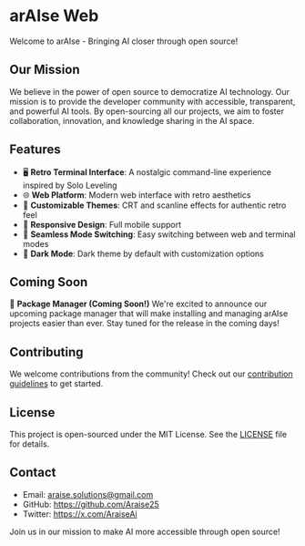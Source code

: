 # arAIse Web

Welcome to arAIse - Bringing AI closer through open source!

## Our Mission

We believe in the power of open source to democratize AI technology. Our mission is to provide the developer community with accessible, transparent, and powerful AI tools. By open-sourcing all our projects, we aim to foster collaboration, innovation, and knowledge sharing in the AI space.

## Features

- 🖥️ **Retro Terminal Interface**: A nostalgic command-line experience inspired by Solo Leveling
- 🌐 **Web Platform**: Modern web interface with retro aesthetics
- 🎨 **Customizable Themes**: CRT and scanline effects for authentic retro feel
- 📱 **Responsive Design**: Full mobile support
- 🔄 **Seamless Mode Switching**: Easy switching between web and terminal modes
- 🌙 **Dark Mode**: Dark theme by default with customization options

## Coming Soon

🚀 **Package Manager (Coming Soon!)**
We're excited to announce our upcoming package manager that will make installing and managing arAIse projects easier than ever. Stay tuned for the release in the coming days!

## Contributing

We welcome contributions from the community! Check out our [contribution guidelines](https://github.com/arAIse/arAIse_Web/blob/main/CONTRIBUTING.md) to get started.

## License

This project is open-sourced under the MIT License. See the [LICENSE](LICENSE) file for details.

## Contact

- Email: araise.solutions@gmail.com
- GitHub: https://github.com/Araise25
- Twitter: https://x.com/AraiseAi

Join us in our mission to make AI more accessible through open source!
